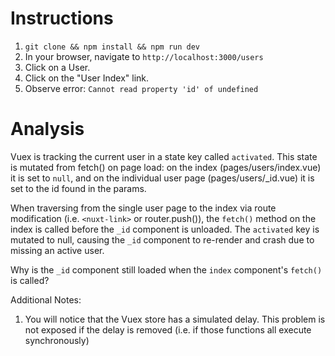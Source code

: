 # Instructions

1. `git clone && npm install && npm run dev`
2. In your browser, navigate to `http://localhost:3000/users`
3. Click on a User.
4. Click on the "User Index" link.
5. Observe error: `Cannot read property 'id' of undefined`

# Analysis

Vuex is tracking the current user in a state key called `activated`. This state is mutated from fetch() on page load: on the index (pages/users/index.vue) it is set to `null`, and on the individual user page (pages/users/_id.vue) it is set to the id found in the params. 

When traversing from the single user page to the index via route modification (i.e. `<nuxt-link>` or router.push()), the `fetch()` method on the index is called before the `_id` component is unloaded. The `activated` key is mutated to null, causing the `_id` component to re-render and crash due to missing an active user. 

Why is the `_id` component still loaded when the `index` component's `fetch()` is called?

Additional Notes:

1. You will notice that the Vuex store has a simulated delay. This problem is not exposed if the delay is removed (i.e. if those functions all execute synchronously)

